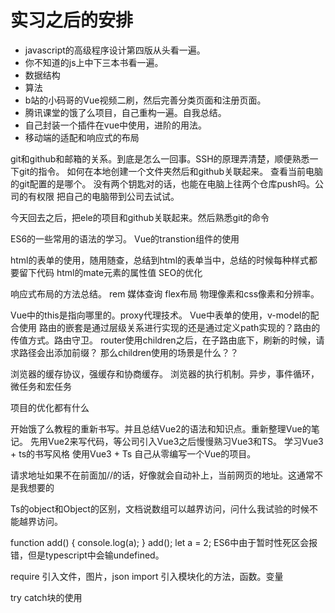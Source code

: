 # 实习之后的安排

* javascript的高级程序设计第四版从头看一遍。
* 你不知道的js上中下三本书看一遍。
* 数据结构
* 算法
* b站的小码哥的Vue视频二刷，然后完善分类页面和注册页面。
* 腾讯课堂的饿了么项目，自己重构一遍。自我总结。
* 自己封装一个插件在vue中使用，进阶的用法。
* 移动端的适配和响应式的布局

git和github和邮箱的关系。到底是怎么一回事。SSH的原理弄清楚，顺便熟悉一下git的指令。
如何在本地创建一个文件夹然后和github关联起来。
查看当前电脑的git配置的是哪个。
没有两个钥匙对的话，也能在电脑上往两个仓库push吗。公司的有权限
把自己的电脑带到公司去试试。

今天回去之后，把ele的项目和github关联起来。然后熟悉git的命令

ES6的一些常用的语法的学习。
Vue的transtion组件的使用

html的表单的使用，随用随查，总结到html的表单当中，总结的时候每种样式都要留下代码
html的mate元素的属性值
SEO的优化

响应式布局的方法总结。 rem 媒体查询 flex布局
物理像素和css像素和分辨率。

Vue中的this是指向哪里的。proxy代理技术。
Vue中表单的使用，v-model的配合使用
路由的嵌套是通过层级关系进行实现的还是通过定义path实现的？路由的传值方式。路由守卫。
router使用children之后，在子路由底下，刷新的时候，请求路径会出添加前缀？ 那么children使用的场景是什么？？

浏览器的缓存协议，强缓存和协商缓存。
浏览器的执行机制。异步，事件循环，微任务和宏任务

项目的优化都有什么

开始饿了么教程的重新书写。并且总结Vue2的语法和知识点。重新整理Vue的笔记。
先用Vue2来写代码，等公司引入Vue3之后慢慢熟习Vue3和TS。
学习Vue3 + ts的书写风格
使用Vue3 + Ts 自己从零编写一个Vue的项目。

请求地址如果不在前面加//的话，好像就会自动补上，当前网页的地址。这通常不是我想要的

Ts的object和Object的区别，文档说数组可以越界访问，问什么我试验的时候不能越界访问。

function add() {
    console.log(a);
}
add();
let a = 2;
ES6中由于暂时性死区会报错，但是typescript中会输undefined。

require 引入文件，图片，json    import 引入模块化的方法，函数。变量

try catch块的使用